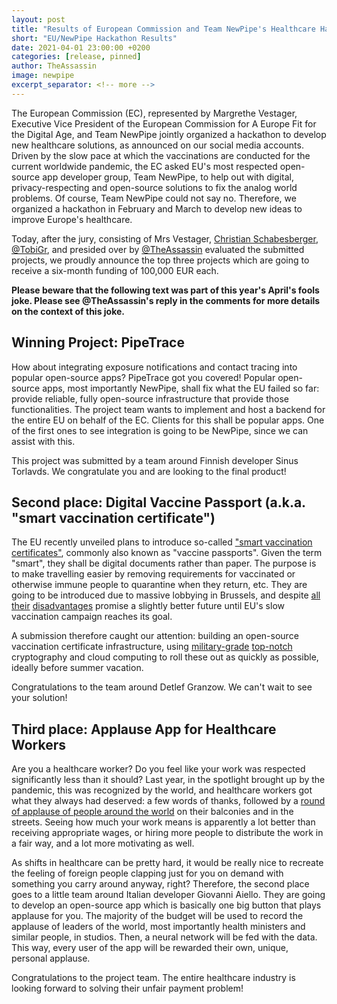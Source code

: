 ```yaml
---
layout: post
title: "Results of European Commission and Team NewPipe's Healthcare Hackathon"
short: "EU/NewPipe Hackathon Results"
date: 2021-04-01 23:00:00 +0200
categories: [release, pinned]
author: TheAssassin
image: newpipe
excerpt_separator: <!-- more -->
---
```


The European Commission (EC), represented by Margrethe Vestager, Executive Vice President of the European Commission for A Europe Fit for the Digital Age, and Team NewPipe jointly organized a hackathon to develop new healthcare solutions, as announced on our social media accounts. Driven by the slow pace at which the vaccinations are conducted for the current worldwide pandemic, the EC asked EU's most respected open-source app developer group, Team NewPipe, to help out with digital, privacy-respecting and open-source solutions to fix the analog world problems. Of course, Team NewPipe could not say no. Therefore, we organized a hackathon in February and March to develop new ideas to improve Europe's healthcare.

Today, after the jury, consisting of Mrs Vestager, [Christian Schabesberger](https://schabi.org), [@TobiGr](https://github.com/TobiGr), and presided over by [@TheAssassin](https://assassinate-you.net) evaluated the submitted projects, we proudly announce the top three projects which are going to receive a six-month funding of 100,000 EUR each.

**Please beware that the following text was part of this year's April's fools joke. Please see @TheAssassin's reply in the comments for more details on the context of this joke.**

<!-- more -->


## Winning Project: PipeTrace

How about integrating exposure notifications and contact tracing into popular open-source apps? PipeTrace got you covered! Popular open-source apps, most importantly NewPipe, shall fix what the EU failed so far: provide reliable, fully open-source infrastructure that provide those functionalities. The project team wants to implement and host a backend for the entire EU on behalf of the EC. Clients for this shall be popular apps. One of the first ones to see integration is going to be NewPipe, since we can assist with this.

This project was submitted by a team around Finnish developer Sinus Torlavds. We congratulate you and are looking to the final product!


## Second place: Digital Vaccine Passport (a.k.a. "smart vaccination certificate")

The EU recently unveiled plans to introduce so-called ["smart vaccination certificates"](https://www.theguardian.com/world/2021/mar/17/covid-eu-unveils-digital-green-certificate-to-allow-citizens-to-travel), commonly also known as "vaccine passports". Given the term "smart", they shall be digital documents rather than paper. The purpose is to make travelling easier by removing requirements for vaccinated or otherwise immune people to quarantine when they return, etc. They are going to be introduced due to massive lobbying in Brussels, and despite [all](https://www.eff.org/de/deeplinks/2020/12/vaccine-passports-stamp-inequity) [their](https://edri.org/our-work/health-passports/) [disadvantages](https://www.theguardian.com/commentisfree/2021/feb/24/the-guardian-view-on-vaccine-passports-a-tool-to-handle-with-care) promise a slightly better future until EU's slow vaccination campaign reaches its goal.

A submission therefore caught our attention: building an open-source vaccination certificate infrastructure, using [military-grade](https://blog.ironcorelabs.com/military-grade-encryption-69aae0145588?gi=c52390777091) [top-notch](https://web.archive.org/web/20111024003746/http://kryptochef.net/indexh2e.htm) cryptography and cloud computing to roll these out as quickly as possible, ideally before summer vacation.

Congratulations to the team around Detlef Granzow. We can't wait to see your solution!



## Third place: Applause App for Healthcare Workers

Are you a healthcare worker? Do you feel like your work was respected significantly less than it should? Last year, in the spotlight brought up by the pandemic, this was recognized by the world, and healthcare workers got what they always had deserved: a few words of thanks, followed by a [round of applause of people around the world](https://www.dw.com/en/coronavirus-crisis-underpaid-overstretched-nursing-staff-demand-more-than-applause/a-52995776) on their balconies and in the streets. Seeing how much your work means is apparently a lot better than receiving appropriate wages, or hiring more people to distribute the work in a fair way, and a lot more motivating as well.

As shifts in healthcare can be pretty hard, it would be really nice to recreate the feeling of foreign people clapping just for you on demand with something you carry around anyway, right? Therefore, the second place goes to a little team around Italian developer Giovanni Aiello. They are going to develop an open-source app which is basically one big button that plays applause for you. The majority of the budget will be used to record the applause of leaders of the world, most importantly health ministers and similar people, in studios. Then, a neural network will be fed with the data. This way, every user of the app will be rewarded their own, unique, personal applause.

Congratulations to the project team. The entire healthcare industry is looking forward to solving their unfair payment problem!




